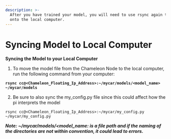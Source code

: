```yaml
---
description: >-
  After you have trained your model, you will need to use rsync again to get it
  onto the local computer.
---
```


# Syncing Model to Local Computer

**Syncing the Model to your Local Computer**

1. To move the model file from the Chameleon Node to the local computer, run the following command from your computer:

<pre><code><strong>rsync cc@&#x3C;Chameleon_Floating_Ip_Address>:~/mycar/models/&#x3C;model_name> ~/mycar/models
</strong></code></pre>

2. Be sure to also sync the my\_config.py file since this could affect how the pi interprets the model

```
rsync cc@<Chameleon_Floating_Ip_Address>:~/mycar/my_config.py ~/mycar/my_config.py
```



_**Note: \~/mycar/models/\<model\_name: is a file path and if the naming of the directories are not within convention, it could lead to errors.**_&#x20;
